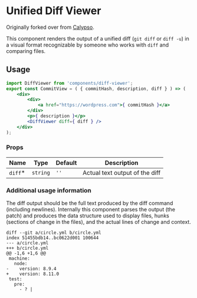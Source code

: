 # Unified Diff Viewer

Originally forked over from [Calypso](https://github.com/Automattic/wp-calypso/tree/b7a4a07/client/components/diff-viewer).

This component renders the output of a unified diff (`git diff` or `diff -u`) in a
visual format recognizable by someone who works with `diff` and comparing files.

## Usage

```jsx
import DiffViewer from 'components/diff-viewer';
export const CommitView = ( { commitHash, description, diff } ) => (
	<div>
		<div>
			<a href="https://wordpress.com">{ commitHash }</a>
		</div>
		<p>{ description }</p>
		<DiffViewer diff={ diff } />
	</div>
);
```

### Props

| Name     | Type     | Default | Description                    |
| -------- | -------- | ------- | ------------------------------ |
| `diff`\* | `string` | `''`    | Actual text output of the diff |

### Additional usage information

The diff output should be the full text produced by the diff command (including newlines).
Internally this component parses the output (the patch) and produces the data structure 
used to display files, hunks (sections of change in the files), and the actual lines of 
change and context.

```
diff --git a/circle.yml b/circle.yml
index 51455bdb14..bc0622d001 100644
--- a/circle.yml
+++ b/circle.yml
@@ -1,6 +1,6 @@
 machine:
   node:
-    version: 8.9.4
+    version: 8.11.0
 test:
   pre:
     - ? |
```
